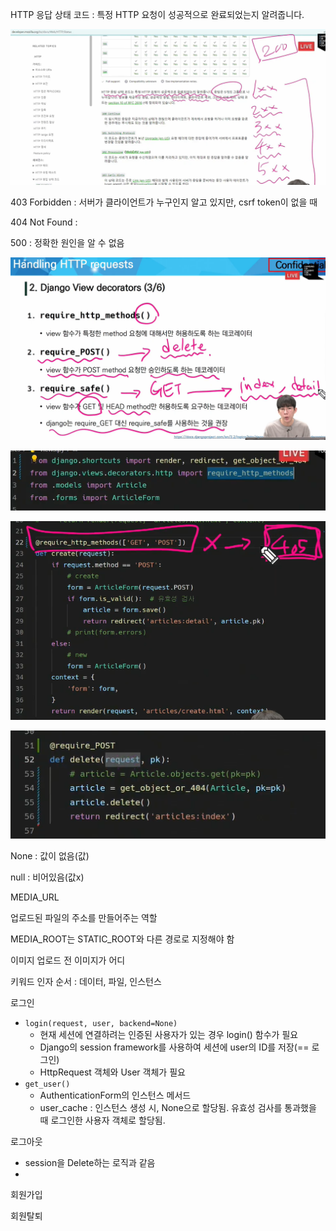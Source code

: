 

HTTP 응답 상태 코드 : 특정 HTTP 요청이 성공적으로 완료되었는지 알려줍니다.

![image-20220408091646575](django2.assets/image-20220408091646575.png)

403 Forbidden : 서버가 클라이언트가 누구인지 알고 있지만, csrf token이 없을 때

404 Not Found :

500 : 정확한 원인을 알 수 없음





![image-20220408094106117](django2.assets/image-20220408094106117.png)



![image-20220408095715791](django2.assets/image-20220408095715791.png)



![image-20220408095951296](django2.assets/image-20220408095951296.png)



![image-20220408095101504](django2.assets/image-20220408095101504.png)





None : 값이 없음(값)

null : 비어있음(값x)



MEDIA_URL

업로드된 파일의 주소를 만들어주는 역할

MEDIA_ROOT는 STATIC_ROOT와 다른 경로로 지정해야 함



이미지 업로드 전 이미지가 어디



키워드 인자 순서 : 데이터, 파일, 인스턴스







로그인

* `login(request, user, backend=None)`
  * 현재 세션에 연결하려는 인증된 사용자가 있는 경우 login() 함수가 필요
  * Django의 session framework를 사용하여 세션에 user의 ID를 저장(== 로그인)
  * HttpRequest 객체와 User 객체가 필요
* `get_user()`
  * AuthenticationForm의 인스턴스 메서드
  * user_cache : 인스턴스 생성 시, None으로 할당됨. 유효성 검사를 통과했을 때 로그인한 사용자 객체로 할당됨.



로그아웃

* session을 Delete하는 로직과 같음
* 





회원가입

회원탈퇴

